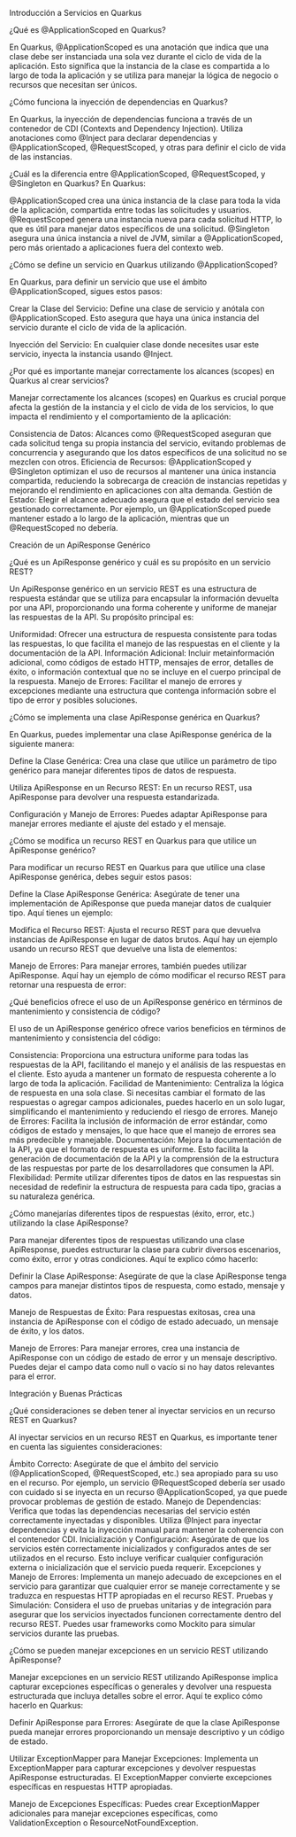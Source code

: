 Introducción a Servicios en Quarkus

¿Qué es @ApplicationScoped en Quarkus?

En Quarkus, @ApplicationScoped es una anotación que indica que una clase debe ser instanciada una sola vez durante el ciclo de vida de la aplicación. Esto significa que la instancia de la clase es compartida a lo largo de toda la aplicación y se utiliza para manejar la lógica de negocio o recursos que necesitan ser únicos.

¿Cómo funciona la inyección de dependencias en Quarkus?

En Quarkus, la inyección de dependencias funciona a través de un contenedor de CDI (Contexts and Dependency Injection). Utiliza anotaciones como @Inject para declarar dependencias y @ApplicationScoped, @RequestScoped, y otras para definir el ciclo de vida de las instancias.

¿Cuál es la diferencia entre @ApplicationScoped, @RequestScoped, y @Singleton en Quarkus?
En Quarkus:

@ApplicationScoped crea una única instancia de la clase para toda la vida de la aplicación, compartida entre todas las solicitudes y usuarios.
@RequestScoped genera una instancia nueva para cada solicitud HTTP, lo que es útil para manejar datos específicos de una solicitud.
@Singleton asegura una única instancia a nivel de JVM, similar a @ApplicationScoped, pero más orientado a aplicaciones fuera del contexto web.

¿Cómo se define un servicio en Quarkus utilizando @ApplicationScoped?

En Quarkus, para definir un servicio que use el ámbito @ApplicationScoped, sigues estos pasos:

Crear la Clase del Servicio: Define una clase de servicio y anótala con @ApplicationScoped. Esto asegura que haya una única instancia del servicio durante el ciclo de vida de la aplicación.

Inyección del Servicio: En cualquier clase donde necesites usar este servicio, inyecta la instancia usando @Inject.


¿Por qué es importante manejar correctamente los alcances (scopes) en Quarkus al crear servicios?

Manejar correctamente los alcances (scopes) en Quarkus es crucial porque afecta la gestión de la instancia y el ciclo de vida de los servicios, lo que impacta el rendimiento y el comportamiento de la aplicación:

Consistencia de Datos: Alcances como @RequestScoped aseguran que cada solicitud tenga su propia instancia del servicio, evitando problemas de concurrencia y asegurando que los datos específicos de una solicitud no se mezclen con otros.
Eficiencia de Recursos: @ApplicationScoped y @Singleton optimizan el uso de recursos al mantener una única instancia compartida, reduciendo la sobrecarga de creación de instancias repetidas y mejorando el rendimiento en aplicaciones con alta demanda.
Gestión de Estado: Elegir el alcance adecuado asegura que el estado del servicio sea gestionado correctamente. Por ejemplo, un @ApplicationScoped puede mantener estado a lo largo de la aplicación, mientras que un @RequestScoped no debería.

Creación de un ApiResponse Genérico

¿Qué es un ApiResponse genérico y cuál es su propósito en un servicio REST?

Un ApiResponse genérico en un servicio REST es una estructura de respuesta estándar que se utiliza para encapsular la información devuelta por una API, proporcionando una forma coherente y uniforme de manejar las respuestas de la API. Su propósito principal es:

Uniformidad: Ofrecer una estructura de respuesta consistente para todas las respuestas, lo que facilita el manejo de las respuestas en el cliente y la documentación de la API.
Información Adicional: Incluir metainformación adicional, como códigos de estado HTTP, mensajes de error, detalles de éxito, o información contextual que no se incluye en el cuerpo principal de la respuesta.
Manejo de Errores: Facilitar el manejo de errores y excepciones mediante una estructura que contenga información sobre el tipo de error y posibles soluciones.

¿Cómo se implementa una clase ApiResponse genérica en Quarkus?

En Quarkus, puedes implementar una clase ApiResponse genérica de la siguiente manera:

Define la Clase Genérica: Crea una clase que utilice un parámetro de tipo genérico para manejar diferentes tipos de datos de respuesta.

Utiliza ApiResponse en un Recurso REST: En un recurso REST, usa ApiResponse para devolver una respuesta estandarizada.

Configuración y Manejo de Errores: Puedes adaptar ApiResponse para manejar errores mediante el ajuste del estado y el mensaje.

¿Cómo se modifica un recurso REST en Quarkus para que utilice un ApiResponse genérico?

Para modificar un recurso REST en Quarkus para que utilice una clase ApiResponse genérica, debes seguir estos pasos:

Define la Clase ApiResponse Genérica: Asegúrate de tener una implementación de ApiResponse que pueda manejar datos de cualquier tipo. Aquí tienes un ejemplo:

Modifica el Recurso REST: Ajusta el recurso REST para que devuelva instancias de ApiResponse en lugar de datos brutos. Aquí hay un ejemplo usando un recurso REST que devuelve una lista de elementos:

Manejo de Errores: Para manejar errores, también puedes utilizar ApiResponse. Aquí hay un ejemplo de cómo modificar el recurso REST para retornar una respuesta de error:

¿Qué beneficios ofrece el uso de un ApiResponse genérico en términos de mantenimiento y consistencia de código?

El uso de un ApiResponse genérico ofrece varios beneficios en términos de mantenimiento y consistencia del código:

Consistencia: Proporciona una estructura uniforme para todas las respuestas de la API, facilitando el manejo y el análisis de las respuestas en el cliente. Esto ayuda a mantener un formato de respuesta coherente a lo largo de toda la aplicación.
Facilidad de Mantenimiento: Centraliza la lógica de respuesta en una sola clase. Si necesitas cambiar el formato de las respuestas o agregar campos adicionales, puedes hacerlo en un solo lugar, simplificando el mantenimiento y reduciendo el riesgo de errores.
Manejo de Errores: Facilita la inclusión de información de error estándar, como códigos de estado y mensajes, lo que hace que el manejo de errores sea más predecible y manejable.
Documentación: Mejora la documentación de la API, ya que el formato de respuesta es uniforme. Esto facilita la generación de documentación de la API y la comprensión de la estructura de las respuestas por parte de los desarrolladores que consumen la API.
Flexibilidad: Permite utilizar diferentes tipos de datos en las respuestas sin necesidad de redefinir la estructura de respuesta para cada tipo, gracias a su naturaleza genérica.

¿Cómo manejarías diferentes tipos de respuestas (éxito, error, etc.) utilizando la clase ApiResponse?


Para manejar diferentes tipos de respuestas utilizando una clase ApiResponse, puedes estructurar la clase para cubrir diversos escenarios, como éxito, error y otras condiciones. Aquí te explico cómo hacerlo:

Definir la Clase ApiResponse: Asegúrate de que la clase ApiResponse tenga campos para manejar distintos tipos de respuesta, como estado, mensaje y datos. 

Manejo de Respuestas de Éxito: Para respuestas exitosas, crea una instancia de ApiResponse con el código de estado adecuado, un mensaje de éxito, y los datos.

Manejo de Errores: Para manejar errores, crea una instancia de ApiResponse con un código de estado de error y un mensaje descriptivo. Puedes dejar el campo data como null o vacío si no hay datos relevantes para el error.

Integración y Buenas Prácticas

¿Qué consideraciones se deben tener al inyectar servicios en un recurso REST en Quarkus?

Al inyectar servicios en un recurso REST en Quarkus, es importante tener en cuenta las siguientes consideraciones:

Ámbito Correcto: Asegúrate de que el ámbito del servicio (@ApplicationScoped, @RequestScoped, etc.) sea apropiado para su uso en el recurso. Por ejemplo, un servicio @RequestScoped debería ser usado con cuidado si se inyecta en un recurso @ApplicationScoped, ya que puede provocar problemas de gestión de estado.
Manejo de Dependencias: Verifica que todas las dependencias necesarias del servicio estén correctamente inyectadas y disponibles. Utiliza @Inject para inyectar dependencias y evita la inyección manual para mantener la coherencia con el contenedor CDI.
Inicialización y Configuración: Asegúrate de que los servicios estén correctamente inicializados y configurados antes de ser utilizados en el recurso. Esto incluye verificar cualquier configuración externa o inicialización que el servicio pueda requerir.
Excepciones y Manejo de Errores: Implementa un manejo adecuado de excepciones en el servicio para garantizar que cualquier error se maneje correctamente y se traduzca en respuestas HTTP apropiadas en el recurso REST.
Pruebas y Simulación: Considera el uso de pruebas unitarias y de integración para asegurar que los servicios inyectados funcionen correctamente dentro del recurso REST. Puedes usar frameworks como Mockito para simular servicios durante las pruebas.

¿Cómo se pueden manejar excepciones en un servicio REST utilizando ApiResponse?

Manejar excepciones en un servicio REST utilizando ApiResponse implica capturar excepciones específicas o generales y devolver una respuesta estructurada que incluya detalles sobre el error. Aquí te explico cómo hacerlo en Quarkus:

Definir ApiResponse para Errores: Asegúrate de que la clase ApiResponse pueda manejar errores proporcionando un mensaje descriptivo y un código de estado.

Utilizar ExceptionMapper para Manejar Excepciones: Implementa un ExceptionMapper para capturar excepciones y devolver respuestas ApiResponse estructuradas. El ExceptionMapper convierte excepciones específicas en respuestas HTTP apropiadas.

Manejo de Excepciones Específicas: Puedes crear ExceptionMapper adicionales para manejar excepciones específicas, como ValidationException o ResourceNotFoundException.





